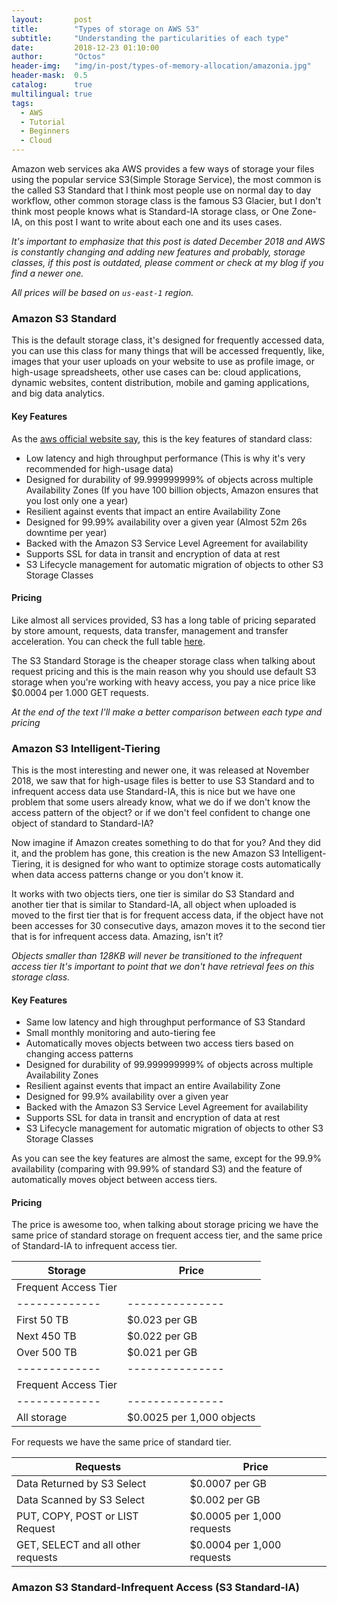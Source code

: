 ```yaml
---
layout:       post
title:        "Types of storage on AWS S3"
subtitle:     "Understanding the particularities of each type"
date:         2018-12-23 01:10:00
author:       "Octos"
header-img:   "img/in-post/types-of-memory-allocation/amazonia.jpg"
header-mask:  0.5
catalog:      true
multilingual: true
tags:
  - AWS
  - Tutorial
  - Beginners
  - Cloud
---
```



Amazon web services aka AWS provides a few ways of storage your files using the popular service S3(Simple Storage Service), the most common is the called S3 Standard that I think most people use on normal day to day workflow, other common storage class is the famous S3 Glacier, but I don't think most people knows what is Standard-IA storage class, or One Zone-IA, on this post I want to write about each one and its uses cases.

*It's important to emphasize that this post is dated December 2018 and AWS is constantly changing and adding new features and probably, storage classes, if this post is outdated, please comment or check at my blog if you find a newer one.*

*All prices will be based on `us-east-1` region.*

### Amazon S3 Standard

This is the default storage class, it's designed for frequently accessed data, you can use this class for many things that will be accessed frequently, like, images that your user uploads on your website to use as profile image, or high-usage spreadsheets, other use cases can be: cloud applications, dynamic websites, content distribution, mobile and gaming applications, and big data analytics.

#### Key Features

As the [aws official website say](https://aws.amazon.com/s3/storage-classes/), this is the key features of standard class:

- Low latency and high throughput performance (This is why it's very recommended for high-usage data)
- Designed for durability of 99.999999999% of objects across multiple Availability Zones (If you have 100 billion objects, Amazon ensures that you lost only one a year)
- Resilient against events that impact an entire Availability Zone
- Designed for 99.99% availability over a given year (Almost 52m 26s downtime per year)
- Backed with the Amazon S3 Service Level Agreement for availability
- Supports SSL for data in transit and encryption of data at rest
- S3 Lifecycle management for automatic migration of objects to other S3 Storage Classes

#### Pricing

Like almost all services provided, S3 has a long table of pricing separated by store amount, requests, data transfer, management and transfer acceleration. You can check the full table [here](https://aws.amazon.com/s3/pricing/).

The S3 Standard Storage is the cheaper storage class when talking about request pricing and this is the main reason why you should use default S3 storage when you're working with heavy access, you pay a nice price like $0.0004 per 1.000 GET requests.

*At the end of the text I'll make a better comparison between each type and pricing*

### Amazon S3 Intelligent-Tiering

This is the most interesting and newer one, it was released at November 2018, we saw that for high-usage files is better to use S3 Standard and to infrequent access data use Standard-IA, this is nice but we have one problem that some users already know, what we do if we don't know the access pattern of the object? or if we don't feel confident to change one object of standard to Standard-IA?

Now imagine if Amazon creates something to do that for you? And they did it, and the problem has gone, this creation is the new Amazon S3 Intelligent-Tiering, it is designed for who want to optimize storage costs automatically when data access patterns change or you don't know it.

It works with two objects tiers, one tier is similar do S3 Standard and another tier that is similar to Standard-IA, all object when uploaded is moved to the first tier that is for frequent access data, if the object have not been accesses for 30 consecutive days, amazon moves it to the second tier that is for infrequent access data. Amazing, isn't it?

*Objects smaller than 128KB will never be transitioned to the infrequent access tier*
*It's important to point that we don't have retrieval fees on this storage class.*

#### Key Features

- Same low latency and high throughput performance of S3 Standard
- Small monthly monitoring and auto-tiering fee
- Automatically moves objects between two access tiers based on changing access patterns
- Designed for durability of 99.999999999% of objects across multiple Availability Zones
- Resilient against events that impact an entire Availability Zone
- Designed for 99.9% availability over a given year
- Backed with the Amazon S3 Service Level Agreement for availability
- Supports SSL for data in transit and encryption of data at rest
- S3 Lifecycle management for automatic migration of objects to other S3 Storage Classes

As you can see the key features are almost the same, except for the 99.9% availability (comparing with 99.99% of standard S3) and the feature of automatically moves object between access tiers.

#### Pricing

The price is awesome too, when talking about storage pricing we have the same price of standard storage on frequent access tier, and the same price of Standard-IA to infrequent access tier.

| Storage | Price |
|-------------|---------------|
|Frequent Access Tier|
|-------------|---------------|
| First 50 TB | $0.023 per GB |
| Next 450 TB | $0.022 per GB |
| Over 500 TB | $0.021 per GB |
|-------------|---------------|
|Frequent Access Tier|
|-------------|---------------|
| All storage | $0.0025 per 1,000 objects |

For requests we have the same price of standard tier.

| Requests | Price |
|-------------|---------------|
| Data Returned by S3 Select | $0.0007 per GB |
| Data Scanned by S3 Select | $0.002 per GB |
| PUT, COPY, POST or LIST Request | $0.0005 per 1,000 requests |
| GET, SELECT and all other requests | $0.0004 per 1,000 requests |

### Amazon S3 Standard-Infrequent Access (S3 Standard-IA)
